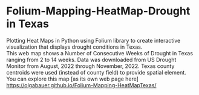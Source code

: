 # Folium-Mapping-HeatMap-Drought in Texas
Plotting Heat Maps in Python using Folium library to create interactive visualization that displays drought conditions in Texas.\
This web map shows a Number of Consecutive Weeks of Drought in Texas ranging from 2 to 14 weeks. Data was downloaded from US Drought Monitor from August, 2022 through November, 2022.
Texas county centroids were used (instead of county field) to provide spatial element.
You can explore this map [as its own web page here] https://olgabauer.github.io/Folium-Mapping-HeatMapTexas/
